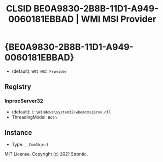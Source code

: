 ﻿---
title: "CLSID BE0A9830-2B8B-11D1-A949-0060181EBBAD | WMI MSI Provider"
excerpt: What is COM-Object CLSID BE0A9830-2B8B-11D1-A949-0060181EBBAD?
---

# {BE0A9830-2B8B-11D1-A949-0060181EBBAD}

* (default): `WMI MSI Provider`

## Registry


### InprocServer32

* (default): `C:\Windows\system32\wbem\msiprov.dll`
* ThreadingModel: `Both`

## Instance

* Type: `__ComObject`

MIT License. Copyright (c) 2021 Strontic.


